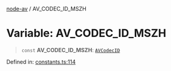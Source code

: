 [node-av](../globals.md) / AV\_CODEC\_ID\_MSZH

# Variable: AV\_CODEC\_ID\_MSZH

> `const` **AV\_CODEC\_ID\_MSZH**: [`AVCodecID`](../type-aliases/AVCodecID.md)

Defined in: [constants.ts:114](https://github.com/seydx/av/blob/f8631fc881b394300b1479f511d55cf1c370a87f/src/constants/constants.ts#L114)
